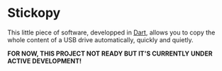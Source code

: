# Stickopy

This little piece of software, developped in [Dart](https://dart.dev/), allows you to copy the whole content of a USB drive automatically, quickly and quietly.  
  
**FOR NOW, THIS PROJECT NOT READY BUT IT'S CURRENTLY UNDER ACTIVE DEVELOPMENT!**
